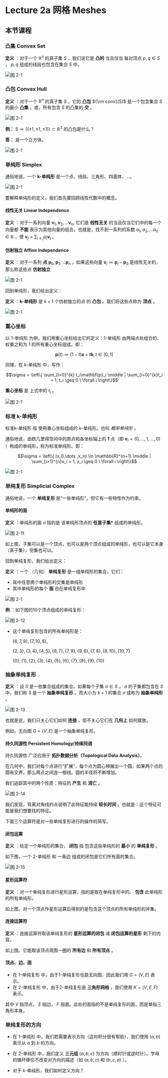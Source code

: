 <head>
<script>
MathJax = {
  tex: {
    inlineMath: [['$', '$'], ['\\(', '\\)']],
    displayMath: [["$$", "$$"], ["\\[", "\\]"]],
  },
  svg: {
    fontCache: 'global'
  }
};
</script>

<script type="text/javascript" id="MathJax-script" async
  src="https://cdn.bootcdn.net/ajax/libs/mathjax/3.2.0/es5/tex-chtml.js">
</script>
</head>

# Lecture 2a 网格 Meshes

## 本节课程

### 凸集 Convex Set

**定义** ：对于一个 $\mathbb{R}^n$ 的真子集 $S$ ，我们说它是 **凸的** 当且仅当 每对顶点 $p,q \in S$ ， $p,q$ 组成的线段也包含在集合 $S$ 中。

![图 2-1](./ddg-images/DDG-2/2-2.png)

### 凸包 Convex Hull

**定义** ：对于一个 $\mathbb{R}^n$ 的真子集 $S$ ，它的 **凸包** ${\rm conv}(S)$ 是一个包含集合 $S$ 的最小 **凸集** 。或，所有包含 $S$ 的凸集的 **交** 。

![图 2-1](./ddg-images/DDG-2/2-3.png)

**例：**  $S \coloneqq \{(\pm 1, \pm 1 ,\pm 1)\} \subset \mathbb{R}^3$ 的凸包是什么？

**答：** 是一个立方体。

![图 2-1](./ddg-images/DDG-2/2-4.png)

### 单纯形 Simplex

通俗地说，一个 **k-单纯形** 是一个点、线段、三角形、四面体、...。

![图 2-1](./ddg-images/DDG-2/2-5.png)

要解释单纯形的定义，我们首先要回顾线性代数中的概念。

#### **线性无关** Linear Independence

**定义** ：对于一系列向量 $\mathbf{v}_1,\mathbf{v}_2,\dots \mathbf{v}_n,$ 它们是 **线性无关** 的当且仅当它们中的每一个向量都 **不能** 表示为其他向量的组合。也就是，找不到一系列的系数 $a_1,a_2,\dots a_n \in \mathbb{R}$ ，使 $\mathbf{v}_j = \sum_{i \neq j} a_i \mathbf{v}_i$ 。

#### **仿射独立** Affine Independence

**定义** ：对于一系列 **点** $\mathbf{p}_0,\mathbf{p}_1,\dots \mathbf{p}_n$ ，如果这些向量 $\mathbf{v}_i \coloneqq \mathbf{p}_i - \mathbf{p}_0$ 是线性无关的，那么称这些点 **仿射独立**

![图 2-1](./ddg-images/DDG-2/2-6.png)

回到单纯形，我们给出定义：

**定义** ：**k-单纯形** 是 $k+1$ 个仿射独立的点 的 **凸包** 。我们将这些点称为 **顶点** 。

![图 2-1](./ddg-images/DDG-2/2-7.png)

### 重心坐标

以 1-单纯形 为例，我们用重心坐标给出它的定义：1-单纯形 由两端点处组合的、权重之和为 $1$ 的所有重心坐标组成。即：

$$\mathbf{p}(t) \coloneqq (1-t)\mathbf{a} + t\mathbf{b}, t\in [0,1]$$

同理，在 k-单纯形 中，写作：

$$\sigma = \left\{ \sum_{i=0}^{k} t_i\mathbf{p}_i \middle | \sum_{i=0}^{k}t_i = 1, t_i \geq 0 \ \forall i \right\}$$

**重心坐标** 是 上式中的 $t_i$ 。

![图 2-1](./ddg-images/DDG-2/2-8.png)

### 标准 k-单纯形

标准k-单纯形 指 使用重心坐标组成的 k-单纯形。也叫 *概率单纯形* 。

通俗地说，由欧几里得空间中的原点和各坐标轴上的 $\textbf{1}$ 点（即 $\textbf{e}_i = (0,\dots,1,\dots,0)$ ）构成的单纯形，称为标准单纯形。即：

$$\sigma = \left\{ (x_0,\dots ,x_n) \in \mathbb{R}^{n+1} \middle | \sum_{i=1}^{n}x_i = 1, x_i \geq 0 \ \forall i \right\}$$

![图 2-1](./ddg-images/DDG-2/2-9.png)

### 单纯复形 Simplicial Complex

通俗地说，一个 **单纯复形** 是“一些单纯形”，但它有一些特性作为约束。

#### 单纯形的面

**定义** ：单纯形的面 $\sigma$ 指的是 该单纯形顶点的 **任意子集\*** 组成的单纯形。

![图 2-11](./ddg-images/DDG-2/2-10.png)

如上图，子集可以是一个顶点，也可以是两个顶点组成的单纯形，也可以是它本身（真子集），空集也可以。

回到单纯复形，我们给出定义：

**定义** ：一个 （几何） **单纯复形** 是一组单纯形的集合，它们：

-  其中任意两个单纯形的交集是单纯形
-  其中单纯形的每个 **面** 也在单纯复形中

![图 2-1](./ddg-images/DDG-2/2-11.png)

**例** ：如下图的10个顶点组成的单纯复形：

![图 2-12](./ddg-images/DDG-2/2-12.png)

 - 这个单纯复形包含的所有单纯形是： 

    $\{6,7,9\},\{7,10,8\},$

    $\{2,3\},\{3,4\},\{4,5\},\{6,7\},\{7,9\},\{9,6\},\{7,8\},\{8,10\},\{10,7\}$

    $\{0\},\{1\},\{2\},\{3\},\{4\},\{5\},\{6\},\{7\},\{8\},\{9\},\{10\}$

### 抽象单纯复形

**定义** ：设 $S$ 是一些集合组成的集合。如果每个子集 $\sigma \in S$ ， $\sigma$ 的子集都包含在 $S$ 中，我们称 $S$ 是一个 **抽象单纯复形** 。而大小为 $k+1$ 的集合 $\sigma$ 成称为 **抽象单纯形** 。

![图 2-13](./ddg-images/DDG-2/2-13.png)

也就是说，我们只关心它们如何 **连接** ，但不关心它们在 **几何上** 如何摆放。

例如，无向图 $G = (V,E)$ 是一个抽象单纯复形。

#### **持久同源性 Persistent Homology/持续同调**

持久同源性 广泛应用于 **拓扑数据分析（Topological Data Analysis）**。

在几何中，我们对每个点进行“扩展”，每个点为圆心伸展出一个圆，如果两个点的圆有交界，那么两点之间连一根线。圆的半径将不断增加。

我们追踪其中的两个性质：特征的 **产生** 和 **消亡** 。

![图 2-14](./ddg-images/DDG-2/2-14.png)

我们发现，背离对角线的点说明了此特征能持续 **较长时间** 。也就是：这个特征可能是我们想要找的特征。

下面三个运算符是对一些单纯复形进行的操作的简写。

#### **闭包运算** 

**定义** ：给定一个单纯形的集合， **闭包** 指 包含这些单纯形的 **最小** 的 **单纯复形** 。

如下图，一个 2-单纯形 和 一条边 组成的闭包是它们所有面的集合。

![图 2-15](./ddg-images/DDG-2/2-15.png)

#### **星形运算符**

**定义** ：对一个单纯复形进行星形运算，指的是取在单纯复形中的、 **包含** 此单纯形的所有单纯形。

如上图，对一个顶点作星形运算后得到的是包含这个顶点的所有单纯形的并集。

#### **连接运算符**

**定义** ：连接运算符取该单纯复形的 **星形运算的闭包** 减 **闭包运算的星形** 剩下的内容。

如上图。它能取该顶点周围一圈的 **所有边** 和 **所有顶点** 。

#### 顶点、边、面

- 在 1-单纯复形 中，由于1-单纯复形也是无向图，因此我们用 $G = (V,E)$ 表示。
- 在 2-单纯复形 中，由于2-单纯复形是 **三角形网格** ，我们使用 $K=(V,E,F)$ 表示。

其中 $V$ 指顶点， $E$ 指边， $F$ 指面。此处的面指的不是单纯复形的面，而是单指三角形本身。

### 单纯复形的方向

- 在 1-单纯形 中，我们若需要表示方向（这对积分很有帮助），我们使用 $(a,b)$ 表示从 $a$ 到 $b$ 的方向。

- 在 2-单纯形 中，我们定义 **三元组** $(a,b,c)$ 为方向（顺时针或逆时针）。字母的循环移位不改变对方向的描述（如 $(a,b,c)$ 和 $(b,c,a)$ ）。

- 对于 k-单纯形，我们如何定义方向？
